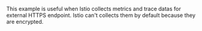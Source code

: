 This example is useful when Istio collects metrics and trace datas for external HTTPS endpoint. Istio can't collects them by default because they are encrypted.